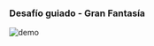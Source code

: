 ### Desafío guiado - Gran Fantasía

![demo](https://github.com/EniDev911/gran-fantasia/assets/70834807/e5dea623-a65a-498e-903b-2289f7e3223b)
